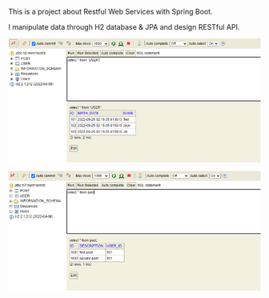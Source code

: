 This is a project about Restful Web Services with Spring Boot.

I manipulate data through H2 database & JPA and design RESTful API.


![User in databse](assets/user.png)

![Post in database](assets/post.png)


